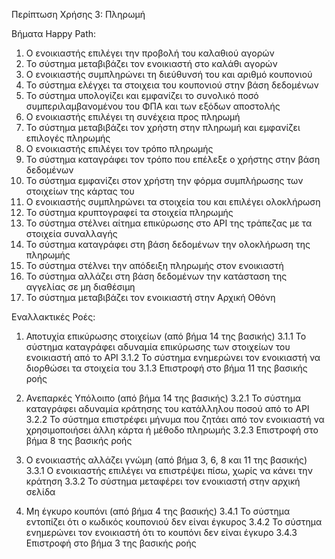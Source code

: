 Περίπτωση Χρήσης 3: Πληρωμή

Βήματα Happy Path:
1. Ο ενοικιαστής επιλέγει την προβολή του καλαθιού αγορών
2. Το σύστημα μεταβιβάζει τον ενοικιαστή στο καλάθι αγορών
3. Ο ενοικιαστής συμπληρώνει τη διεύθυνσή του και αριθμό κουπονιού
4. Το σύστημα ελέγχει τα στοιχεια του κουπονιού στην βάση δεδομένων
5. Το σύστημα υπολογίζει και εμφανίζει το συνολικό ποσό συμπεριλαμβανομένου του ΦΠΑ και των εξόδων αποστολής
6. Ο ενοικιαστής επιλέγει τη συνέχεια προς πληρωμή
7. Το σύστημα μεταβιβάζει τον χρήστη στην πληρωμή και εμφανίζει επιλογές πληρωμής
8. Ο ενοικιαστής επιλέγει τον τρόπο πληρωμής
9. Το σύστημα καταγράφει τον τρόπο που επέλεξε ο χρήστης στην βάση δεδομένων
10. Το σύστημα εμφανίζει στον χρήστη την φόρμα συμπλήρωσης των στοιχείων της κάρτας του
11. Ο ενοικιαστής συμπληρώνει τα στοιχεία του και επιλέγει ολοκλήρωση
12. Το σύστημα κρυπτογραφεί τα στοιχεία πληρωμής
13. Το σύστημα στέλνει αίτημα επικύρωσης στο API της τράπεζας με τα στοιχεία συναλλαγής
14. Το σύστημα καταγράφει στη βάση δεδομένων την ολοκλήρωση της πληρωμής
15. Το σύστημα στέλνει την απόδειξη πληρωμής στον ενοικιαστή
16. Το σύστημα αλλάζει στη βάση δεδομένων την κατάσταση της αγγελίας σε μη διαθέσιμη
17. Το σύστημα μεταβιβάζει τον ενοικιαστή στην Αρχική Οθόνη

Εναλλακτικές Ροές:
1. Αποτυχία επικύρωσης στοιχείων (από βήμα 14 της βασικής) 
3.1.1 Το σύστημα καταγράφει αδυναμία επικύρωσης των στοιχείων του ενοικιαστή από το API 
3.1.2 Το σύστημα ενημερώνει τον ενοικιαστή να διορθώσει τα στοιχεία του 
3.1.3 Επιστροφή στο βήμα 11 της βασικής ροής

2. Ανεπαρκές Υπόλοιπο (από βήμα 14 της βασικής) 
3.2.1 Το σύστημα καταγράφει αδυναμία κράτησης του κατάλληλου ποσού από το API 
3.2.2 Το σύστημα επιστρέφει μήνυμα που ζητάει από τον ενοικιαστή να χρησιμοποιήσει άλλη κάρτα ή μέθοδο πληρωμής
3.2.3 Επιστροφή στο βήμα 8 της βασικής ροής

3. Ο ενοικιαστής αλλάζει γνώμη (από βήμα 3, 6, 8 και 11 της βασικής) 
3.3.1 Ο ενοικιαστής επιλέγει να επιστρέψει πίσω, χωρίς να κάνει την κράτηση
3.3.2 Το σύστημα μεταφέρει τον ενοικιαστή στην αρχική σελίδα

4. Μη έγκυρο κουπόνι (από βήμα 4 της βασικής) 
3.4.1 Το σύστημα εντοπίζει ότι ο κωδικός κουπονιού δεν είναι έγκυρος
3.4.2 Το σύστημα ενημερώνει τον ενοικιαστή ότι το κουπόνι δεν είναι έγκυρο 
3.4.3 Επιστροφή στο βήμα 3 της βασικής ροής